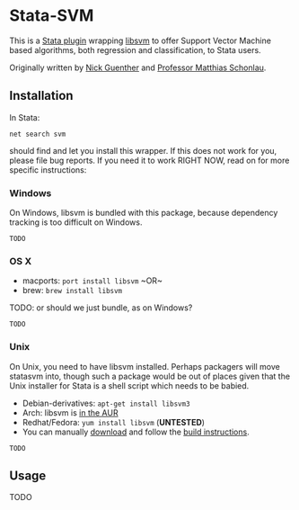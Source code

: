 Stata-SVM
=========

This is a [Stata plugin](http://www.stata.com/plugins) wrapping [libsvm](http://www.csie.ntu.edu.tw/~cjlin/libsvm/)
to offer Support Vector Machine based algorithms, both regression and classification, to Stata users.

Originally written by [Nick Guenther](http://github.com/kousu) and [Professor Matthias Schonlau](http://www.schonlau.net).

Installation
------------

In Stata:
```
net search svm
```
should find and let you install this wrapper. If this does not work for you, please file bug reports. If you need it to work RIGHT NOW, read on for more specific instructions:


### Windows

On Windows, libsvm is bundled with this package, because dependency tracking is too difficult on Windows.
```
TODO
```

### OS X

* macports: `port install libsvm` ~OR~
* brew: `brew install libsvm`

TODO: or should we just bundle, as on Windows?

```
TODO
```

### Unix

On Unix, you need to have libsvm installed. Perhaps packagers will move statasvm into, though such a package would be out of places given that the Unix installer for Stata is a shell script which needs to be babied.

* Debian-derivatives: `apt-get install libsvm3`
* Arch: libsvm is [in the AUR](https://aur.archlinux.org/packages/libsvm/)
* Redhat/Fedora: `yum install libsvm` (**UNTESTED**)
* You can manually [download](http://www.csie.ntu.edu.tw/~cjlin/cgi-bin/libsvm.cgi?+http://www.csie.ntu.edu.tw/~cjlin/libsvm+tar.gz) and follow the [build instructions](https://github.com/cjlin1/libsvm).

```
TODO
```

Usage
-----

TODO
